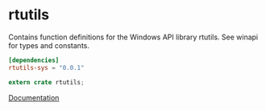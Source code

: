# rtutils #
Contains function definitions for the Windows API library rtutils. See winapi for types and constants.

```toml
[dependencies]
rtutils-sys = "0.0.1"
```

```rust
extern crate rtutils;
```

[Documentation](https://retep998.github.io/doc/rtutils/)
